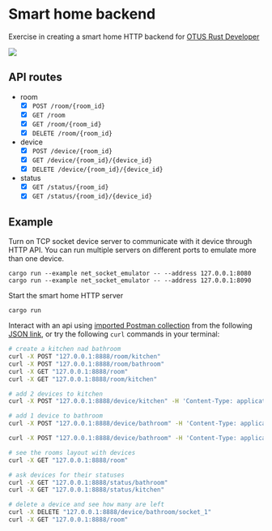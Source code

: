 # Smart home backend

Exercise in creating a smart home HTTP backend for [OTUS Rust Developer](https://otus.ru/lessons/rust-developer/?int_source=courses_catalog&int_term=programming)

[![](https://github.com/mihsamusev/otus_smart_home_backend/actions/workflows/build.yml/badge.svg)](https://github.com/mihsamusev/otus_smart_home_backend/actions/workflows/build.yml)

## API routes

- room
  - [x] `POST /room/{room_id}`
  - [x] `GET /room`
  - [x] `GET /room/{room_id}`
  - [x] `DELETE /room/{room_id}`
- device
  - [x] `POST /device/{room_id}`
  - [x] `GET /device/{room_id}/{device_id}`
  - [x] `DELETE /device/{room_id}/{device_id}`
- status
  - [x] `GET /status/{room_id}`
  - [x] `GET /status/{room_id}/{device_id}`

## Example

Turn on TCP socket device server to communicate with it device through HTTP API. You can run multiple servers on different ports to emulate more than one device.

```
cargo run --example net_socket_emulator -- --address 127.0.0.1:8080
cargo run --example net_socket_emulator -- --address 127.0.0.1:8090
```

Start the smart home HTTP server

```
cargo run
```

Interact with an api using [imported Postman collection](https://learning.postman.com/docs/getting-started/importing-and-exporting-data/#importing-postman-data) from the following [JSON link](https://www.getpostman.com/collections/84aaab4202ef73a0b0b5), or try the following `curl` commands in your terminal:

```bash
# create a kitchen nad bathroom
curl -X POST "127.0.0.1:8888/room/kitchen"
curl -X POST "127.0.0.1:8888/room/bathroom"
curl -X GET "127.0.0.1:8888/room"
curl -X GET "127.0.0.1:8888/room/kitchen"

# add 2 devices to kitchen
curl -X POST "127.0.0.1:8888/device/kitchen" -H 'Content-Type: application/json' -d '{"device_name": "socket_1", "address": "127.0.0.1:8080", "device_type": "tcp_socket"}'

# add 1 device to bathroom
curl -X POST "127.0.0.1:8888/device/bathroom" -H 'Content-Type: application/json' -d '{"device_name": "socket_1", "address": "127.0.0.1:8090", "device_type": "tcp_socket"}'

curl -X POST "127.0.0.1:8888/device/bathroom" -H 'Content-Type: application/json' -d '{"device_name": "socket_2", "address": "127.0.0.1:8091", "device_type": "tcp_socket"}'

# see the rooms layout with devices
curl -X GET "127.0.0.1:8888/room"

# ask devices for their statuses
curl -X GET "127.0.0.1:8888/status/bathroom"
curl -X GET "127.0.0.1:8888/status/kitchen"

# delete a device and see how many are left
curl -X DELETE "127.0.0.1:8888/device/bathroom/socket_1"
curl -X GET "127.0.0.1:8888/room"
```
